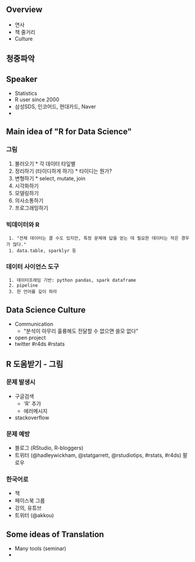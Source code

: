 ## Overview
  * 연사
  * 책 줄거리
  * Culture

## 청중파악

## Speaker
  * Statistics
  * R user since 2000
  * 삼성SDS, 인코어드, 현대카드, Naver
  * 

## Main idea of "R for Data Science"
  ### 그림
  1. 불러오기
    * 각 데이터 타잎별
  1. 정리하기 (타이디하게 하기)
    * 타이디는 뭔가?
  1. 변형하기
    * select, mutate, join
  1. 시각화하기
  1. 모델링하기
  1. 의사소통하기
  1. 프로그래밍하기
  
  ### 빅데이터와 R
     1. "전체 데이터는 클 수도 있지만, 특정 문제에 답을 얻는 데 필요한 데이터는 작은 경우가 많다."
     1. data.table, sparklyr 등

### 데이터 사이언스 도구
     1. 데이터프레임 기반: python pandas, spark dataframe
     2. pipeline
     3. 한 언어를 깊이 파라
     
## Data Science Culture
  * Communication
    * "분석이 아무리 훌륭해도 전달할 수 없으면 쓸모 없다"
  * open project
  * twitter #r4ds #rstats

## R 도움받기 - 그림
### 문제 발생시 
* 구글검색
  * 'R' 추가
  * 에러메시지
* stackoverflow  

### 문제 예방
* 블로그 (RStudio, R-bloggers)
* 트위터 (@hadleywickham, @statgarrett, @rstudiotips, #rstats, #r4ds) 팔로우

### 한국어로 
* 책
* 페이스북 그룹
* 강의, 유튜브
* 트위터 (@akkou)





## Some ideas of Translation
  * Many tools (seminar)
  * 
  
## 
